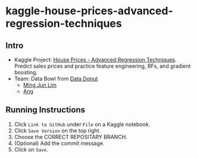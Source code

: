 # kaggle-house-prices-advanced-regression-techniques

## Intro

- Kaggle Project: [House Prices - Advanced Regression Techniques](https://www.kaggle.com/competitions/house-prices-advanced-regression-techniques/overview). Predict sales prices and practice feature engineering, RFs, and gradient boosting.
- Team: Data Bowl from [Data Donut](https://discord.gg/7fkzYbDxAh)
  - [Ming Jun Lim](https://github.com/MingJunLim)
  - [Ang](https://github.com/)

## Running Instructions

  1. Click `Link to GitHub` under `File` on a Kaggle notebook.
  2. Click `Save Version` on the top right.
  3. Choose the CORRECT REPOSITARY BRANCH.
  4. (Optional) Add the commit message.
  5. Click on `Save`.

